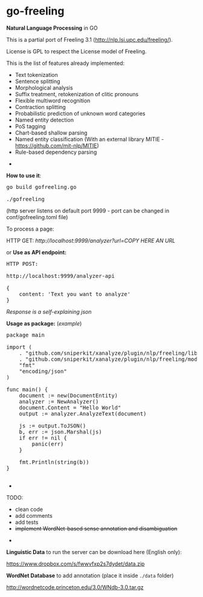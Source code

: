 # go-freeling

**Natural Language Processing** in GO

This is a partial port of Freeling 3.1 (http://nlp.lsi.upc.edu/freeling/).

License is GPL to respect the License model of Freeling.

This is the list of features already implemented:

* Text tokenization
* Sentence splitting
* Morphological analysis
* Suffix treatment, retokenization of clitic pronouns
* Flexible multiword recognition
* Contraction splitting
* Probabilistic prediction of unknown word categories
* Named entity detection
* PoS tagging
* Chart-based shallow parsing
* Named entity classification (With an external library MITIE - https://github.com/mit-nlp/MITIE)
* Rule-based dependency parsing

-

**How to use it**:

<pre>
go build gofreeling.go

./gofreeling
</pre>

(http server listens on default port 9999 - port can be changed in conf/gofreeling.toml file)

To process a page:

HTTP GET: *http://localhost:9999/analyzer?url=COPY HERE AN URL*

or **Use as API endpoint:**
<pre>
HTTP POST:

http://localhost:9999/analyzer-api

{
    content: 'Text you want to analyze'
}
</pre>

*Response is a self-explaining json*

**Usage as package:**
(*example*)
<pre>
package main

import (
	. "github.com/sniperkit/xanalyze/plugin/nlp/freeling/lib"
	. "github.com/sniperkit/xanalyze/plugin/nlp/freeling/models"
	"fmt"
	"encoding/json"
)

func main() {
	document := new(DocumentEntity)
	analyzer := NewAnalyzer()
	document.Content = "Hello World"
	output := analyzer.AnalyzeText(document)
	
	js := output.ToJSON()
	b, err := json.Marshal(js)
	if err != nil {
		panic(err)
	}

	fmt.Println(string(b))
}

</pre>

-
TODO:
* clean code
* add comments
* add tests
* ~~implement WordNet-based sense annotation and disambiguation~~

-
**Linguistic Data** to run the server can be download here (English only):

https://www.dropbox.com/s/fwwvfxp2s7dydet/data.zip


**WordNet Database** to add annotation (place it inside `./data` folder)

http://wordnetcode.princeton.edu/3.0/WNdb-3.0.tar.gz